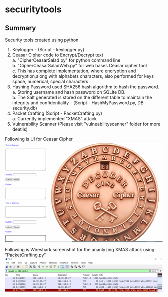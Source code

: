 # securitytools

## Summary
Security tools created using python
1. Keylogger - (Script - keylogger.py)
2. Ceasar Cipher code to Encrypt/Decrypt text <br>
   a. "CipherCeasarSalad.py" for python command line <br />
   b. "CipherCeasarSaladWeb.py" for web bases Ceasar cipher tool <br />
   c. This has complete implementation, where encryption and decryption,along with alphabets characters, also
   performed for keys space, numerical, special characters
3. Hashing Password used SHA256 hash algorithm to hash the password. <br />
   a. Storing username and hash password on SQLite DB. <br />
   b. The Salt generated is stored on the different table to maintain the integrity and confidentiality - 
   (Script - HashMyPassword.py, DB - security.db) <br />
4. Packet Crafting (Script - PacketCrafting.py)   <br />
   a. Currently implemented "XMAS" attack
5. Vulnerability Scanner (Please visit "vulneabilityscanner" folder for more deatils)
   
Following is UI for Ceasar Cipher
![alt text](https://github.com/virenukey/securitytools/blob/main/UI_For_Ceasar_Cipher.PNG?raw=true)

Following is Wireshark screenshot for the ananlyzing XMAS attack using "PacketCrafting.py"
![alt text](https://github.com/virenukey/securitytools/blob/main/xmas-attack.PNG?raw=true)